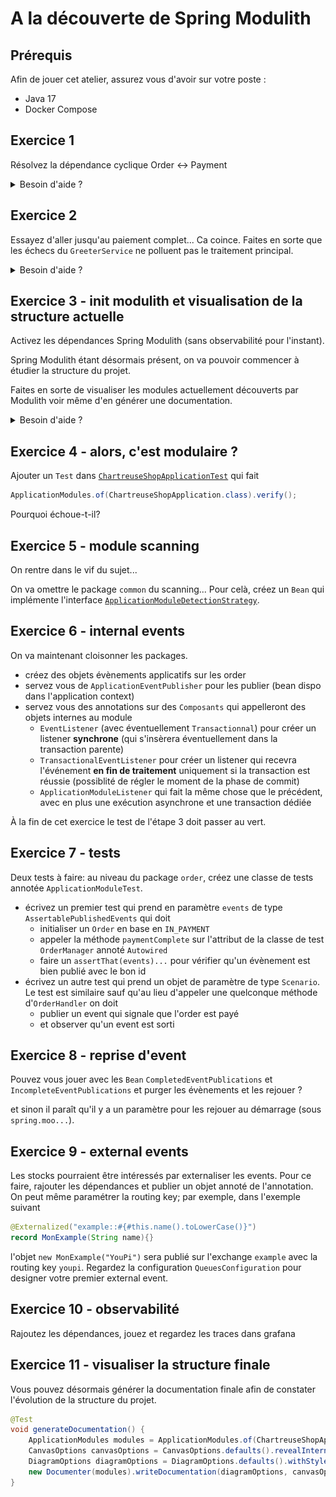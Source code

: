 # A la découverte de Spring Modulith

## Prérequis

Afin de jouer cet atelier, assurez vous d'avoir sur votre poste :
- Java 17
- Docker Compose

## Exercice 1

Résolvez la dépendance cyclique Order <-> Payment

<details>
  <summary>Besoin d'aide ?</summary>
  
  Si vous essayez de lancer l'application à l'aide de la commande `./gradlew bootRun`, vous constaterez que l'application ne démarre pas :
  
  ```
  ***************************
  APPLICATION FAILED TO START
  ***************************
  
  Description:
  
  The dependencies of some of the beans in the application context form a cycle:
  
  orderController defined in file [./spring-modulith-workshop/build/classes/java/main/org/snowcamp/university/springmodulith/order/api/web/OrderController.class]
  ┌─────┐
  |  orderManager defined in file [./spring-modulith-workshop/build/classes/java/main/org/snowcamp/university/springmodulith/order/domain/OrderManager.class]
  ↑     ↓
  |  paymentHandler defined in file [./spring-modulith-workshop/build/classes/java/main/org/snowcamp/university/springmodulith/payment/domain/PaymentHandler.class]
  └─────┘
  
  
  Action:
  
  Relying upon circular references is discouraged and they are prohibited by default. Update your application to remove the dependency cycle between beans. As a last resort, it may be possible to break the cycle automatically by setting spring.main.allow-circular-references to true.
  ```
  
  `OrderManager` et `PaymentHandler`dépendent l'un de l'autre, essayez de répartir la logique de `PaymentHandler` dans deux classes séparées pour résoudre ce problème.
</details>

## Exercice 2

Essayez d'aller jusqu'au paiement complet... Ca coince. Faites en sorte que les échecs du `GreeterService`
ne polluent pas le traitement principal.

<details>
  <summary>Besoin d'aide ?</summary>

  En utilisant le [Swagger de l'application](http://localhost:8080/swagger-ui/index.html), commencez par créer un _order_ (POST `/api/vi/order`).
  
  Passez ensuite cette _order_ en paiement (PUT `/api/v1/orders/static-for-demo/state/in_payment`).
  
  Vous pouvez finalement invoquer la complétion du paiement (PUT `/api/v1/payments/static-for-demo/complete`).
  
  L'API vous renvoit alors une erreur `500` et vous constatez en inspectant les logs que le problème vient du `GreeterService`
  
  ```
  java.lang.RuntimeException: No greeting !!!
  at org.snowcamp.university.springmodulith.greeting.configuration.GreetingConfiguration.lambda$noGreeterClient$1(GreetingConfiguration.java:29)
  at org.snowcamp.university.springmodulith.greeting.domain.GreeterService.greet(GreeterService.java:25)
  ...
  at org.snowcamp.university.springmodulith.greeting.domain.GreeterService$$SpringCGLIB$$0.greet(<generated>)
  at org.snowcamp.university.springmodulith.order.domain.OrderManager.paymentComplete(OrderManager.java:101)
  ...
  at org.snowcamp.university.springmodulith.order.domain.OrderManager$$SpringCGLIB$$0.paymentComplete(<generated>)
  at org.snowcamp.university.springmodulith.payment.domain.PaymentHandler.paymentComplete(PaymentHandler.java:22)
  ...
  at org.snowcamp.university.springmodulith.payment.domain.PaymentHandler$$SpringCGLIB$$0.paymentComplete(<generated>)
  at org.snowcamp.university.springmodulith.payment.api.web.PaymentController.paymentComplete(PaymentController.java:22)
  ...
  ```
  
  L'objectif n'est pour l'instant pas de corriger le problème levé par le `GreeterService` mais juste de faire en sorte qu'en cas d'échec, cela ne vienne pas faire échouer la complétion du paiement.
  Une solution pourrait être de rendre le traitement du `GreeterService` [asynchrone](https://docs.spring.io/spring-framework/docs/current/javadoc-api/org/springframework/scheduling/annotation/Async.html).

</details>

## Exercice 3 - init modulith et visualisation de la structure actuelle

Activez les dépendances Spring Modulith (sans observabilité pour l'instant).

Spring Modulith étant désormais présent, on va pouvoir commencer à étudier la structure du projet.

Faites en sorte de visualiser les modules actuellement découverts par Modulith voir même d'en générer une documentation. 

<details>
  <summary>Besoin d'aide ?</summary>

  Si vous n'êtes pas familier de Gradle, les dépendances sont dans le fichier [build.gradle.kts](build.gradle.kts).

  Les modules vus par Modulith sont accessibles via :

  ```java
  ApplicationModules.of(ChartreuseShopApplication.class);
  ```

  Vous pouvez simplement rendre dans la sorties standard le résultat de la commande ci-dessus.

  Une autre option, est d'utiliser l'[outil](https://docs.spring.io/spring-modulith/docs/current/api/org/springframework/modulith/docs/Documenter.html) de génération de documentation mis à disposition par Modulith.

  ![structure initiale](static/modularity-mess.png)

</details>

## Exercice 4 - alors, c'est modulaire ?

Ajouter un `Test` dans [`ChartreuseShopApplicationTest`](src%2Ftest%2Fjava%2Forg%2Fsnowcamp%2Funiversity%2Fspringmodulith%2FChartreuseShopApplicationTest.java) qui fait

```java
ApplicationModules.of(ChartreuseShopApplication.class).verify();
```

Pourquoi échoue-t-il?

## Exercice 5 - module scanning

On rentre dans le vif du sujet...

On va omettre le package `common` du scanning... 
Pour celà, créez un `Bean` qui implémente l'interface
[`ApplicationModuleDetectionStrategy`](https://docs.spring.io/spring-modulith/docs/current/api/org/springframework/modulith/core/ApplicationModuleDetectionStrategy.html).

## Exercice 6 - internal events

On va maintenant cloisonner les packages.

* créez des objets évènements applicatifs sur les order
* servez vous de `ApplicationEventPublisher` pour les publier (bean dispo dans l'application context)
* servez vous des annotations sur des `Composants` qui appelleront des objets internes au module
    * `EventListener` (avec éventuellement `Transactionnal`) pour créer un listener **synchrone** (qui s'insèrera éventuellement dans la transaction parente)
    * `TransactionalEventListener` pour créer un listener qui recevra l'événement **en fin de traitement** uniquement si la transaction est réussie (possiblité de régler le moment de la phase de commit)
    *  `ApplicationModuleListener` qui fait la même chose que le précédent, avec en plus une exécution asynchrone et une transaction dédiée

À la fin de cet exercice le test de l'étape 3 doit passer au vert.

## Exercice 7 - tests

Deux tests à faire: au niveau du package `order`, créez une classe de tests annotée `ApplicationModuleTest`.

* écrivez un premier test qui prend en paramètre `events` de type `AssertablePublishedEvents` qui doit
    * initialiser un `Order` en base en `IN_PAYMENT`
    * appeler la méthode `paymentComplete` sur l'attribut de la classe de test `OrderManager` annoté `Autowired`
    * faire un `assertThat(events)...` pour vérifier qu'un évènement est bien publié avec le bon id
* écrivez un autre test qui prend un objet de paramètre de type `Scenario`. Le test est similaire sauf qu'au lieu d'appeler une quelconque méthode d'`OrderHandler` on doit
    * publier un event qui signale que l'order est payé
    * et observer qu'un event est sorti

## Exercice 8 - reprise d'event

Pouvez vous jouer avec les `Bean` `CompletedEventPublications` et `IncompleteEventPublications`  et purger les évènements et les rejouer ?

et sinon il paraît qu'il y a un paramètre pour les rejouer au démarrage (sous `spring.moo...`).

## Exercice 9 - external events

Les stocks pourraient être intéressés par externaliser les events. Pour ce faire, rajouter les dépendances et publier
un objet annoté de l'annotation. On peut même paramétrer la routing key; par exemple, dans l'exemple suivant

```java
@Externalized("example::#{#this.name().toLowerCase()}") 
record MonExample(String name){}
```

l'objet `new MonExample("YouPi")` sera publié sur l'exchange `example` avec la routing key `youpi`.
Regardez la configuration `QueuesConfiguration` pour designer votre premier external event.


## Exercice 10 - observabilité

Rajoutez les dépendances, jouez et regardez les traces dans grafana

## Exercice 11 - visualiser la structure finale 

Vous pouvez désormais générer la documentation finale afin de constater l'évolution de la structure du projet.

```java
@Test
void generateDocumentation() {
    ApplicationModules modules = ApplicationModules.of(ChartreuseShopApplication.class);
    CanvasOptions canvasOptions = CanvasOptions.defaults().revealInternals();
    DiagramOptions diagramOptions = DiagramOptions.defaults().withStyle(DiagramOptions.DiagramStyle.C4);
    new Documenter(modules).writeDocumentation(diagramOptions, canvasOptions);
}
``` 
